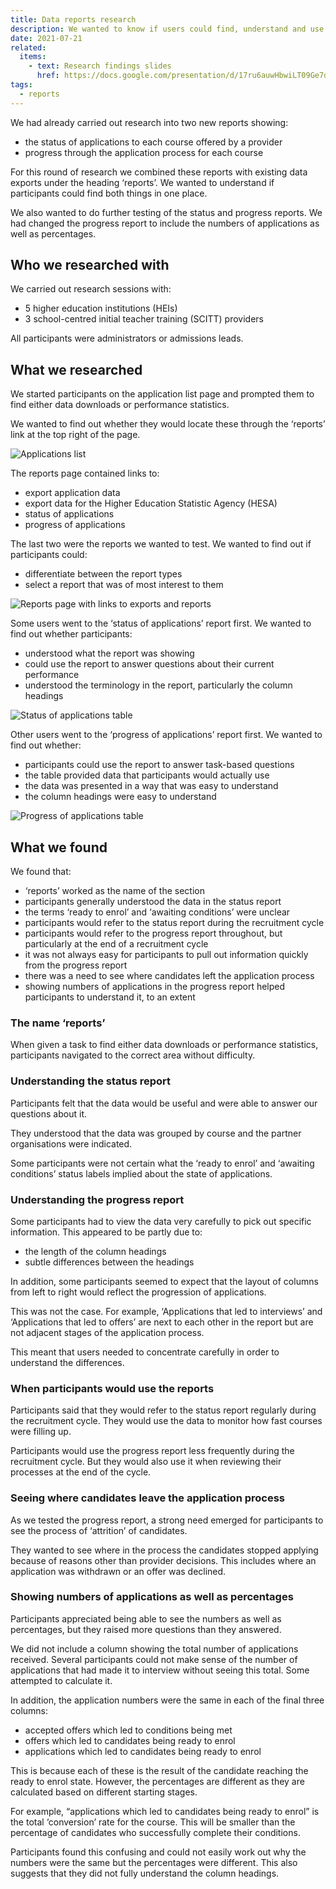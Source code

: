 ```yaml
---
title: Data reports research
description: We wanted to know if users could find, understand and use reports about the status and progress of applications
date: 2021-07-21
related:
  items:
    - text: Research findings slides
      href: https://docs.google.com/presentation/d/17ru6auwHbwiLT09Ge7dMrSUGEJ2jqHAxKsPisbjp4f0/edit#slide=id.p3
tags:
  - reports
---
```


We had already carried out research into two new reports showing:

- the status of applications to each course offered by a provider
- progress through the application process for each course

For this round of research we combined these reports with existing data exports under the heading ‘reports’. We wanted to understand if participants could find both things in one place.

We also wanted to do further testing of the status and progress reports. We had changed the progress report to include the numbers of applications as well as percentages.

## Who we researched with

We carried out research sessions with:

- 5 higher education institutions (HEIs)
- 3 school-centred initial teacher training (SCITT) providers

All participants were administrators or admissions leads.

## What we researched

We started participants on the application list page and prompted them to find either data downloads or performance statistics.

We wanted to find out whether they would locate these through the ‘reports’ link at the top right of the page.

![Applications list](application-list.png)

The reports page contained links to:

- export application data
- export data for the Higher Education Statistic Agency (HESA)
- status of applications
- progress of applications

The last two were the reports we wanted to test. We wanted to find out if participants could:

- differentiate between the report types
- select a report that was of most interest to them

![Reports page with links to exports and reports](reports.png)

Some users went to the ‘status of applications’ report first. We wanted to find out whether participants:

- understood what the report was showing
- could use the report to answer questions about their current performance
- understood the terminology in the report, particularly the column headings

![Status of applications table](status-of-applications.png)

Other users went to the ‘progress of applications’ report first. We wanted to find out whether:

- participants could use the report to answer task-based questions
- the table provided data that participants would actually use
- the data was presented in a way that was easy to understand
- the column headings were easy to understand

![Progress of applications table](progress-of-applications.png)

## What we found

We found that:

- ‘reports’ worked as the name of the section
- participants generally understood the data in the status report
- the terms ‘ready to enrol’ and ‘awaiting conditions’ were unclear
- participants would refer to the status report during the recruitment cycle
- participants would refer to the progress report throughout, but particularly at the end of a recruitment cycle
- it was not always easy for participants to pull out information quickly from the progress report
- there was a need to see where candidates left the application process
- showing numbers of applications in the progress report helped participants to understand it, to an extent

### The name ‘reports’

When given a task to find either data downloads or performance statistics, participants navigated to the correct area without difficulty.

### Understanding the status report

Participants felt that the data would be useful and were able to answer our questions about it.

They understood that the data was grouped by course and the partner organisations were indicated.

Some participants were not certain what the ‘ready to enrol’ and ‘awaiting conditions’ status labels implied about the state of applications.

### Understanding the progress report

Some participants had to view the data very carefully to pick out specific information. This appeared to be partly due to:

- the length of the column headings
- subtle differences between the headings

In addition, some participants seemed to expect that the layout of columns from left to right would reflect the progression of applications.

This was not the case. For example, ‘Applications that led to interviews’ and ‘Applications that led to offers’ are next to each other in the report but are not adjacent stages of the application process.

This meant that users needed to concentrate carefully in order to understand the differences.

### When participants would use the reports

Participants said that they would refer to the status report regularly during the recruitment cycle. They would use the data to monitor how fast courses were filling up.

Participants would use the progress report less frequently during the recruitment cycle. But they would also use it when reviewing their processes at the end of the cycle.

### Seeing where candidates leave the application process

As we tested the progress report, a strong need emerged for participants to see the process of ‘attrition’ of candidates.

They wanted to see where in the process the candidates stopped applying because of reasons other than provider decisions. This includes where an application was withdrawn or an offer was declined.

### Showing numbers of applications as well as percentages

Participants appreciated being able to see the numbers as well as percentages, but they raised more questions than they answered.

We did not include a column showing the total number of applications received. Several participants could not make sense of the number of applications that had made it to interview without seeing this total. Some attempted to calculate it.

In addition, the application numbers were the same in each of the final three columns:

- accepted offers which led to conditions being met
- offers which led to candidates being ready to enrol
- applications which led to candidates being ready to enrol

This is because each of these is the result of the candidate reaching the ready to enrol state. However, the percentages are different as they are calculated based on different starting stages.

For example, “applications which led to candidates being ready to enrol” is the total ‘conversion’ rate for the course. This will be smaller than the percentage of candidates who successfully complete their conditions.

Participants found this confusing and could not easily work out why the numbers were the same but the percentages were different. This also suggests that they did not fully understand the column headings.
